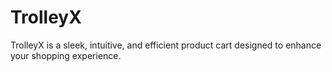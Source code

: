 # TrolleyX
TrolleyX is a sleek, intuitive, and efficient product cart designed to enhance your shopping experience.
